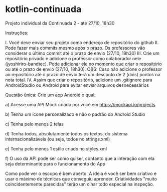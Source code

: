 # kotlin-continuada
Projeto individual da Continuada 2 - até 27/10, 18h30

Instruções:

I. Você deve enviar seu projeto como endereço de repositório do github
II. Pode fazer mais commits mesmo após o prazo. Os professores vão considerar o último commit até o prazo de envio (27/10, 18h30)
III. Crie um repositório privado e adicione o professor como colaborador nele (jyoshiriro-bandtec). Pode adicionar ele no momento que criar o repositório ou até o prazo de envio (27/10, 18h30). OBS: Caso não adicione o professor ao repositório até o prazo de envio terá um desconto de 2 (dois) pontos na nota total.
IV. Assim que criar o repositório, adicione um .gitignore para AndroidStudio ou Android para evitar enviar arquivos desnecessários

Questão única:
Crie um app Android o qual:

a) Acesse uma API Mock criada por você em https://mockapi.io/projects

b) Tenha um ícone personalizado e não o padrão do Android Studio

c) Tenha pelo menos 2 telas

d) Tenha todos, absolutamente todos os textos, do sistema internacionalizáveis (ou seja, todos no strings.xml)

e) Tenha pelo menos 1 estilo criado no styles.xml

f) O uso da API pode ser como quiser, contanto que a interação com ela seja determinante para o funcionamento do App

Como pode ver o escopo é bem aberto. A ideia é você ser bem criativo e usar o máximo de técnicas que conseguiu aprender. Criatividades "muito coincidentemente parecidas" terão um olhar todo especial na inspeção. 
